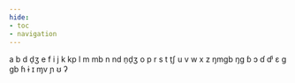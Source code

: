 ```yaml
---
hide:
- toc
- navigation
---
```

a
b
d
d̠ʒ
e
f
i
j
k
kp
l
m
mb
n
nd
n̠d̠ʒ
o
p
r
s
t
t̠ʃ
u
v
w
x
z
ŋmɡb
ŋɡ
ɓ
ɔ
ɗ
ɗʲ
ɛ
ɡ
ɡb
ɦ
ɨ
ɪ
ɱv
ɲ
ʊ
ʔ
